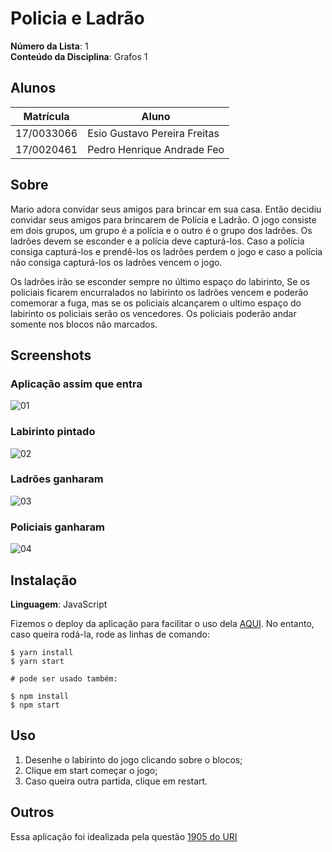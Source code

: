 # Policia e Ladrão

**Número da Lista**: 1<br>
**Conteúdo da Disciplina**: Grafos 1<br>

## Alunos

| Matrícula  | Aluno                        |
| ---------- | ---------------------------- |
| 17/0033066 | Esio Gustavo Pereira Freitas |
| 17/0020461 | Pedro Henrique Andrade Feo   |

## Sobre

Mario adora convidar seus amigos para brincar em sua casa. Então decidiu convidar seus amigos para brincarem de Polícia e Ladrão. O jogo consiste em dois grupos, um grupo é a polícia e o outro é o grupo dos ladrões. Os ladrões devem se esconder e a polícia deve capturá-los. Caso a polícia consiga capturá-los e prendê-los os ladrões perdem o jogo e caso a polícia não consiga capturá-los os ladrões vencem o jogo.

Os ladrões irão se esconder sempre no último espaço do labirinto, Se os policiais ficarem encurralados no labirinto os ladrões vencem e poderão comemorar a fuga, mas se os policiais alcançarem o ultimo espaço do labirinto os policiais serão os vencedores. Os policiais poderão andar somente nos blocos não marcados.

## Screenshots

### Aplicação assim que entra

![01](../img/01.png)

### Labirinto pintado

![02](../img/02.png)

### Ladrões ganharam

![03](../img/03.png)

### Policiais ganharam

![04](../img/04.png)

## Instalação

**Linguagem**: JavaScript<br>

Fizemos o deploy da aplicação para facilitar o uso dela [AQUI](https://policia-ladrao.netlify.app/).
No entanto, caso queira rodá-la, rode as linhas de comando:

```ssh
$ yarn install
$ yarn start

# pode ser usado também:

$ npm install
$ npm start
```

## Uso

1. Desenhe o labirinto do jogo clicando sobre o blocos;
2. Clique em start começar o jogo;
3. Caso queira outra partida, clique em restart.

## Outros

Essa aplicação foi idealizada pela questão [1905 do URI](https://www.urionlinejudge.com.br/judge/pt/problems/view/1905)
